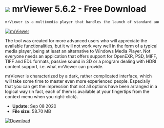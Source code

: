 # ![](https://cdn.softexe.net/static/icon/f/mrviewer-8848.png) mrViewer 5.6.2 - Free Download

```sh
mrViewer is a multimedia player that handles the launch of standard audio and video files, but also allows you to open "flipbooks".
```
[![mrViewer](https://gallery.dpcdn.pl/imgc/Tools/77434/g_-_420x350_1.5_-_x20170831151144_0.jpg)](https://softexe.net/win/multimedia/audio-video-players/mrviewer:hhdh.html)

The tool was created for more advanced users who will appreciate the available functionalities, but it will not work very well in the form of a typical media player, being at least an alternative to Windows Media Player. Not everyone needs an application that offers support for OpenEXR, PSD, MIFF, TIFF and EDL formats, passive sound in 3D or a program dealing with HDRI content support, i.e. what mrViewer can provide.
 
 mrViewer is characterized by a dark, rather complicated interface, which will take some time to master even more experienced people. Especially that you can get the impression that not all options have been arranged in a logical way (in fact, each of them is available at your fingertips from the context menu when you right-click).


- **Update:** Sep 08 2020
- **File size:** 58.70 MB

[![Download](https://cdn.softexe.net/static/img/download.png)](https://softexe.net/win/multimedia/audio-video-players/mrviewer:hhdh.html)

